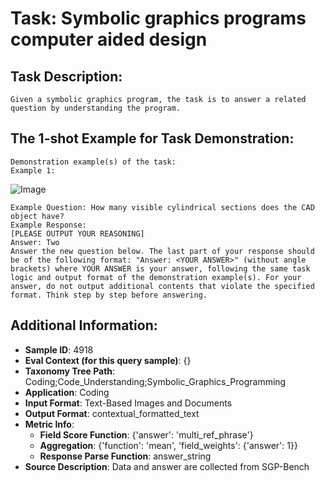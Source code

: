 # Task: Symbolic graphics programs computer aided design

## Task Description:

```
Given a symbolic graphics program, the task is to answer a related question by understanding the program.
```

## The 1-shot Example for Task Demonstration:

```
Demonstration example(s) of the task:
Example 1:
```

![Image](1.png)

```
Example Question: How many visible cylindrical sections does the CAD object have?
Example Response:
[PLEASE OUTPUT YOUR REASONING]
Answer: Two
Answer the new question below. The last part of your response should be of the following format: "Answer: <YOUR ANSWER>" (without angle brackets) where YOUR ANSWER is your answer, following the same task logic and output format of the demonstration example(s). For your answer, do not output additional contents that violate the specified format. Think step by step before answering.
```

## Additional Information:

- **Sample ID**: 4918
- **Eval Context (for this query sample)**: {}
- **Taxonomy Tree Path**: Coding;Code_Understanding;Symbolic_Graphics_Programming
- **Application**: Coding
- **Input Format**: Text-Based Images and Documents
- **Output Format**: contextual_formatted_text
- **Metric Info**:
  - **Field Score Function**: {'answer': 'multi_ref_phrase'}
  - **Aggregation**: {'function': 'mean', 'field_weights': {'answer': 1}}
  - **Response Parse Function**: answer_string
- **Source Description**: Data and answer are collected from SGP-Bench
